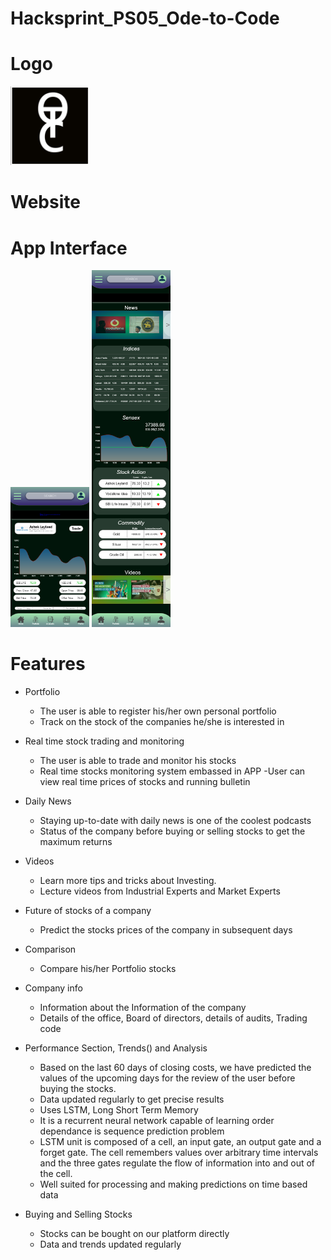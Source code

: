 # Hacksprint_PS05_Ode-to-Code

# Logo
<img src ="Readme Images/logo.png" style = "width: 25%;">

# Website

# App Interface
<img src ="Readme Images/Company status.png" style = "width: 25%;">
<img src ="Readme Images/home.png" style = "width: 25%;">

# Features
  - Portfolio
    - The user is able to register his/her own personal portfolio
    -  Track on the stock of the companies he/she is interested in
    
  - Real time stock trading and monitoring
    - The user is able to trade and monitor his stocks 
    - Real time stocks monitoring system embassed in APP
    -User can view real time prices of stocks and running bulletin
  
  - Daily News
    - Staying up-to-date with daily news is one of the coolest podcasts
    - Status of the company before buying or selling stocks to get the maximum returns
   
  - Videos
    - Learn more tips and tricks about Investing.
    - Lecture videos from Industrial Experts and Market Experts
    
  - Future of stocks of a company
    - Predict the stocks prices of the company in subsequent days
    
  - Comparison
    - Compare his/her Portfolio stocks
  
  - Company info
    - Information about the Information of the company 
    - Details of the office, Board of directors, details of audits, Trading code
   
  - Performance Section, Trends() and Analysis
    - Based on the last 60 days of closing costs, we have predicted the values of the upcoming days for the review of the user before buying the stocks.
    - Data updated regularly to get precise results
    - Uses LSTM, Long Short Term Memory
    - It is a recurrent neural network capable of learning order dependance is sequence prediction problem
    - LSTM unit is composed of a cell, an input gate, an output gate and a forget gate. The cell remembers values over arbitrary time intervals and the three gates regulate the flow of information into and out of the cell.
    - Well suited for processing and making predictions on time based data
    
  - Buying and Selling Stocks
    - Stocks can be bought on our platform directly
    - Data and trends updated regularly
  
